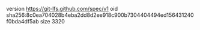 version https://git-lfs.github.com/spec/v1
oid sha256:8c0ea704028b4eba2dd8d2ee918c900b7304404494ed156431240f0bda4df5ab
size 3320
